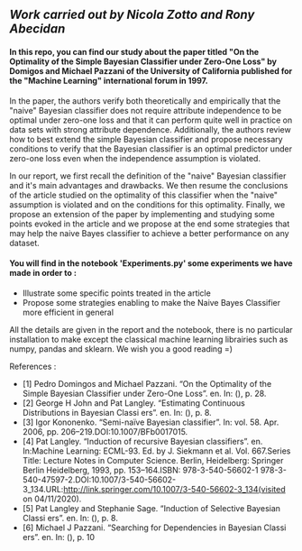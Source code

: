 ## *Work carried out by Nicola Zotto and Rony Abecidan*

#### In this repo, you can find our study about the paper titled "On the Optimality of the Simple Bayesian Classifier under Zero-One Loss" by Domigos and Michael Pazzani of the University of California  published for the "Machine Learning" international forum in 1997. 

In the paper, the authors verify both theoretically and empirically that the "naive" Bayesian classifier does not require attribute independence to be optimal under zero-one loss and that it can perform quite well in practice on data sets with strong attribute dependence.
Additionally, the authors review how to best extend the simple Bayesian classifier and propose necessary conditions to verify that the Bayesian classifier is an optimal predictor under zero-one loss even when the independence assumption is violated.

In our report, we first recall the definition of the "naive" Bayesian classifier and it's main advantages and drawbacks. We then resume the conclusions of the article studied on the optimality of this classifier when the "naive" assumption is violated and on the conditions for this optimality. Finally, we propose an extension of the paper by implementing and studying some points evoked in the article and we propose at the end some strategies that may help the naive Bayes classifier to achieve a better performance on any dataset.

#### You will find in the notebook 'Experiments.py' some experiments we have made in order to :

- Illustrate some specific points treated in the article 
- Propose some strategies enabling to make the Naive Bayes Classifier more efficient in general

All the details are given in the report and the notebook, there is no particular installation to make except the classical machine learning librairies such as numpy, pandas and sklearn. We wish you a good reading =)

References :

- [1]    Pedro Domingos and Michael Pazzani. “On the Optimality of the Simple Bayesian Classifier under Zero-One Loss”. en. In: (), p. 28.
- [2]    George H John and Pat Langley. “Estimating Continuous Distributions in Bayesian Classi ers”. en. In: (), p. 8.
- [3]    Igor Kononenko. “Semi-naïve Bayesian classifier”. In: vol. 58. Apr. 2006, pp. 206–219.DOI:10.1007/BFb0017015.
- [4]    Pat Langley. “Induction of recursive Bayesian classifiers”. en. In:Machine Learning: ECML-93. Ed. by J. Siekmann et al. Vol. 667.Series Title: Lecture Notes in Computer Science. Berlin, Heidelberg: Springer Berlin Heidelberg, 1993, pp. 153–164.ISBN: 978-3-540-56602-1 978-3-540-47597-2.DOI:10.1007/3-540-56602-3_134.URL:http://link.springer.com/10.1007/3-540-56602-3_134(visited on 04/11/2020).
- [5]    Pat Langley and Stephanie Sage. “Induction of Selective Bayesian Classi ers”. en. In: (), p. 8.
- [6]    Michael J Pazzani. “Searching for Dependencies in Bayesian Classi ers”. en. In: (), p. 10